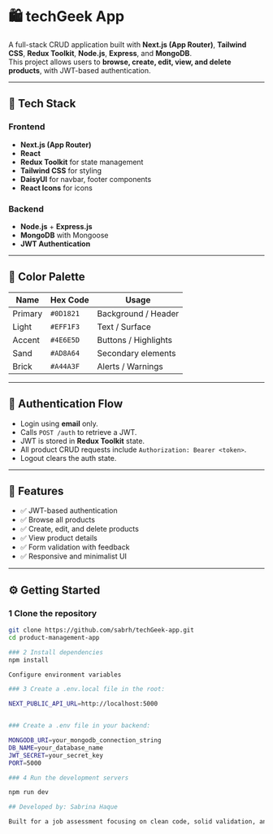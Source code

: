 # 🛍️ techGeek App

A full-stack CRUD application built with **Next.js (App Router)**, **Tailwind CSS**, **Redux Toolkit**, **Node.js**, **Express**, and **MongoDB**.  
This project allows users to **browse, create, edit, view, and delete products**, with JWT-based authentication.

---

## 🚀 Tech Stack

### Frontend
- **Next.js (App Router)**
- **React**
- **Redux Toolkit** for state management
- **Tailwind CSS** for styling
- **DaisyUI** for navbar, footer components
- **React Icons** for icons

### Backend
- **Node.js** + **Express.js**
- **MongoDB** with Mongoose
- **JWT Authentication**

---

## 🎨 Color Palette

| Name | Hex Code | Usage |
|------|-----------|--------|
| Primary | `#0D1821` | Background / Header |
| Light | `#EFF1F3` | Text / Surface |
| Accent | `#4E6E5D` | Buttons / Highlights |
| Sand | `#AD8A64` | Secondary elements |
| Brick | `#A44A3F` | Alerts / Warnings |

---

## 🔐 Authentication Flow

- Login using **email** only.
- Calls `POST /auth` to retrieve a JWT.
- JWT is stored in **Redux Toolkit** state.
- All product CRUD requests include `Authorization: Bearer <token>`.
- Logout clears the auth state.

---

## 🧩 Features

- ✅ JWT-based authentication  
- ✅ Browse all products  
- ✅ Create, edit, and delete products  
- ✅ View product details  
- ✅ Form validation with feedback  
- ✅ Responsive and minimalist UI  

---

## ⚙️ Getting Started

### 1 Clone the repository
```bash
git clone https://github.com/sabrh/techGeek-app.git
cd product-management-app

### 2 Install dependencies
npm install

Configure environment variables

### 3 Create a .env.local file in the root:

NEXT_PUBLIC_API_URL=http://localhost:5000


### Create a .env file in your backend:

MONGODB_URI=your_mongodb_connection_string
DB_NAME=your_database_name
JWT_SECRET=your_secret_key
PORT=5000

### 4 Run the development servers

npm run dev

## Developed by: Sabrina Haque

Built for a job assessment focusing on clean code, solid validation, and polished UI/UX.